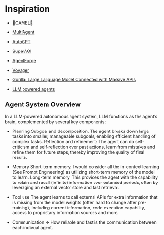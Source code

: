 # Inspiration


* [🐪CAMEL🐪](https://twitter.com/hwchase17/status/1645834030519296000)
* [MultiAgent](https://github.com/rumpfmax/Multi-GPT/blob/master/multigpt/multi_agent_manager.py)
* [AutoGPT](https://github.com/Significant-Gravitas/Auto-GPT)

* [SuperAGI]()
* [AgentForge](https://github.com/DataBassGit/AgentForge)
* [Voyager](https://github.com/MineDojo/Voyager)


* [Gorilla: Large Language Model Connected with Massive APIs](https://arxiv.org/abs/2305.15334)
* [LLM powered agents](https://lilianweng.github.io/posts/2023-06-23-agent/)


## Agent System Overview
In a LLM-powered autonomous agent system, LLM functions as the agent’s brain, complemented by several key components:

* Planning Subgoal and decomposition: The agent breaks down large tasks into smaller, manageable subgoals, enabling efficient handling of complex tasks.
Reflection and refinement: The agent can do self-criticism and self-reflection over past actions, learn from mistakes and refine them for future steps, thereby improving the quality of final results.

* Memory Short-term memory: I would consider all the in-context learning (See Prompt Engineering) as utilizing short-term memory of the model to learn.
Long-term memory: This provides the agent with the capability to retain and recall (infinite) information over extended periods, often by leveraging an external vector store and fast retrieval.

* Tool use
The agent learns to call external APIs for extra information that is missing from the model weights (often hard to change after pre-training), including current information, code execution capability, access to proprietary information sources and more.

* Communication -> How reliable and fast is the communication between each indivual agent.
